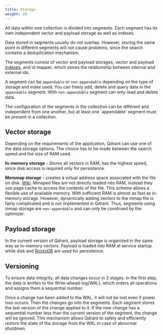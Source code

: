 ```yaml
---
title: Storage
weight: 29
---
```


All data within one collection is divided into segments.
Each segment has its own independent vector and payload storage as well as indexes. 

Data stored in segments usually do not overlap.
However, storing the same point in different segments will not cause problems, since the search contains a deduplication mechanism.

The segments consist of vector and payload storages, vector and payload [indexes](../indexing), and id mapper, which stores the relationship between internal and external ids.

A segment can be `appendable` or `non-appendable` depending on the type of storage and index used.
You can freely add, delete and query data in the `appendable` segment.
With `non-appendable` segment can only read and delete data.

The configuration of the segments in the collection can be different and independent from one another, but at least one `appendable' segment must be present in a collection.

## Vector storage

Depending on the requirements of the application, Qdrant can use one of the data storage options.
The choice has to be made between the search speed and the size of RAM used.

**In-memory storage** - Stores all vectors in RAM, has the highest speed, since disk access is required only for persistence.

**Memmap storage** -  creates a virtual address space associated with the file on disk. [Wiki](https://en.wikipedia.org/wiki/Memory-mapped_file). Mmaped files are not directly loaded into RAM, instead they use page cache to access the contents of the file.
This scheme allows a flexible use of available memory. With sufficient RAM is almost as fast as in-memory storage.
However, dynamically adding vectors to the mmap file is fairly complicated and is not implemented in Qdrant.
Thus, segments using mmap storage are `non-appendable` and can only be construed by the optimizer.


## Payload storage

In the current version of Qdrant, payload storage is organized in the same way as in-memory vectors.
Payload is loaded into RAM at service startup while disk and [RocksDB](https://rocksdb.org/) are used for persistence.

## Versioning

To ensure data integrity, all data changes occur in 2 stages.
In the first step, the data is written to the Write-ahead-log(WAL), which orders all operations and assigns them a sequential number.

Once a change has been added to the WAL, it will not be lost even if power loss occurs.
Then the changes go into the segments.
Each segment stores the last version of the change applied to it. 
If the new change has a sequential number less than the current version of the segment, the change will be ignored.
This mechanism allows Qdrant to safely and efficiently restore the state of the storage from the WAL in case of abnormal shutdown.
